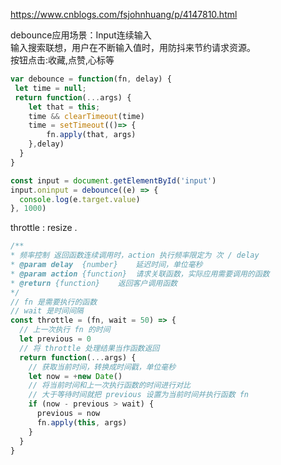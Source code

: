 https://www.cnblogs.com/fsjohnhuang/p/4147810.html


debounce应用场景：Input连续输入     
输入搜索联想，用户在不断输入值时，用防抖来节约请求资源。  
按钮点击:收藏,点赞,心标等

```js
var debounce = function(fn, delay) {
 let time = null;
 return function(...args) {
    let that = this;
    time && clearTimeout(time)
    time = setTimeout(()=> {
        fn.apply(that, args)
    },delay)
  }
}

const input = document.getElementById('input')
input.oninput = debounce((e) => {
  console.log(e.target.value)
}, 1000)
```
throttle : resize . 
```js
/**
* 频率控制 返回函数连续调用时，action 执行频率限定为 次 / delay
* @param delay  {number}    延迟时间，单位毫秒
* @param action {function}  请求关联函数，实际应用需要调用的函数
* @return {function}    返回客户调用函数
*/
// fn 是需要执行的函数
// wait 是时间间隔
const throttle = (fn, wait = 50) => {
  // 上一次执行 fn 的时间
  let previous = 0
  // 将 throttle 处理结果当作函数返回
  return function(...args) {
    // 获取当前时间，转换成时间戳，单位毫秒
    let now = +new Date()
    // 将当前时间和上一次执行函数的时间进行对比
    // 大于等待时间就把 previous 设置为当前时间并执行函数 fn
    if (now - previous > wait) {
      previous = now
      fn.apply(this, args)
    }
  }
}
```
